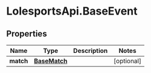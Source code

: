 # LolesportsApi.BaseEvent

## Properties
Name | Type | Description | Notes
------------ | ------------- | ------------- | -------------
**match** | [**BaseMatch**](BaseMatch.md) |  | [optional] 
